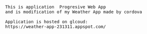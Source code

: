 <pre>
    This is application  Progresive Web App 
    and is modification of my Weather App made by cordova

    Application is hosted on glcoud:
    https://weather-app-231311.appspot.com/
</pre>